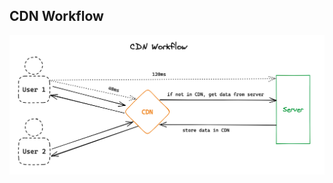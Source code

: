 ## CDN Workflow

![CDN Workflow](https://raw.githubusercontent.com/AndersDeath/holy-theory/main/images/10-cdn-workflow.png)


